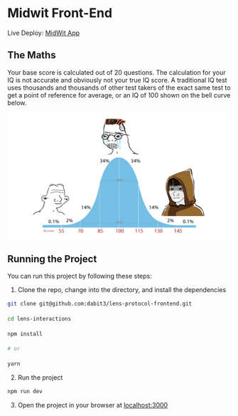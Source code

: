 # Midwit Front-End

Live Deploy: [MidWit App](https://midwit-front-end.vercel.app/)

## The Maths

Your base score is calculated out of 20 questions. The calculation for your IQ is not accurate and obviously not your true IQ score. A traditional IQ test uses thousands and thousands of other test takers of the exact same test to get a point of reference for average, or an IQ of 100 shown on the bell curve below.

![IQ Bell Curve](/src/assets/iq_curve.jpeg)

## Running the Project

You can run this project by following these steps:

1. Clone the repo, change into the directory, and install the dependencies

```sh
git clone git@github.com:dabit3/lens-protocol-frontend.git

cd lens-interactions

npm install

# or

yarn
```

2. Run the project

```sh
npm run dev
```

3. Open the project in your browser at [localhost:3000](http://localhost:3000/)

